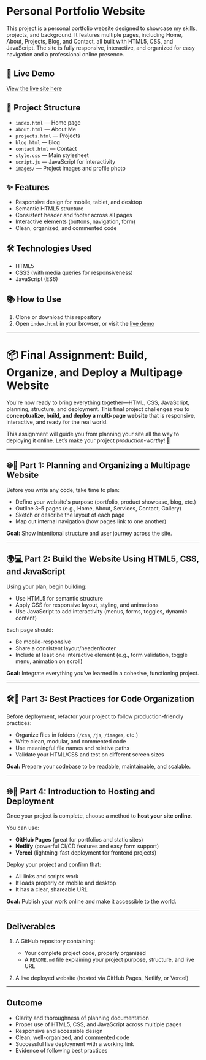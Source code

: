

# Personal Portfolio Website

This project is a personal portfolio website designed to showcase my skills, projects, and background. It features multiple pages, including Home, About, Projects, Blog, and Contact, all built with HTML5, CSS, and JavaScript. The site is fully responsive, interactive, and organized for easy navigation and a professional online presence.

## 🚀 Live Demo

[View the live site here](https://magwaza51.github.io/plp-webtechnologies-classroom-july2025-july-2025-final-project-and-deployment-Final-Project-and-Depl/)

## 📁 Project Structure

- `index.html` — Home page
- `about.html` — About Me
- `projects.html` — Projects
- `blog.html` — Blog
- `contact.html` — Contact
- `style.css` — Main stylesheet
- `script.js` — JavaScript for interactivity
- `images/` — Project images and profile photo

## ✨ Features

- Responsive design for mobile, tablet, and desktop
- Semantic HTML5 structure
- Consistent header and footer across all pages
- Interactive elements (buttons, navigation, form)
- Clean, organized, and commented code

## 🛠️ Technologies Used

- HTML5
- CSS3 (with media queries for responsiveness)
- JavaScript (ES6)

## 📚 How to Use

1. Clone or download this repository
2. Open `index.html` in your browser, or visit the [live demo](https://magwaza51.github.io/plp-webtechnologies-classroom-july2025-july-2025-final-project-and-deployment-Final-Project-and-Depl/)

---

# 📦 Final Assignment: Build, Organize, and Deploy a Multipage Website

You're now ready to bring everything together—HTML, CSS, JavaScript, planning, structure, and deployment. This final project challenges you to **conceptualize, build, and deploy a multi-page website** that is responsive, interactive, and ready for the real world.

This assignment will guide you from planning your site all the way to deploying it online. Let’s make your project *production-worthy*! 🚀

---

## 🌐🎯 Part 1: Planning and Organizing a Multipage Website

Before you write any code, take time to plan:

* Define your website's purpose (portfolio, product showcase, blog, etc.)
* Outline 3–5 pages (e.g., Home, About, Services, Contact, Gallery)
* Sketch or describe the layout of each page
* Map out internal navigation (how pages link to one another)

**Goal:** Show intentional structure and user journey across the site.

---

## 🌍💻 Part 2: Build the Website Using HTML5, CSS, and JavaScript

Using your plan, begin building:

* Use HTML5 for semantic structure
* Apply CSS for responsive layout, styling, and animations
* Use JavaScript to add interactivity (menus, forms, toggles, dynamic content)

Each page should:

* Be mobile-responsive
* Share a consistent layout/header/footer
* Include at least one interactive element (e.g., form validation, toggle menu, animation on scroll)

**Goal:** Integrate everything you’ve learned in a cohesive, functioning project.

---

## 🛠️🚀 Part 3: Best Practices for Code Organization

Before deployment, refactor your project to follow production-friendly practices:

* Organize files in folders (`/css`, `/js`, `/images`, etc.)
* Write clean, modular, and commented code
* Use meaningful file names and relative paths
* Validate your HTML/CSS and test on different screen sizes

**Goal:** Prepare your codebase to be readable, maintainable, and scalable.

---

## 🌐🚀 Part 4: Introduction to Hosting and Deployment

Once your project is complete, choose a method to **host your site online**.

You can use:

* **GitHub Pages** (great for portfolios and static sites)
* **Netlify** (powerful CI/CD features and easy form support)
* **Vercel** (lightning-fast deployment for frontend projects)

Deploy your project and confirm that:

* All links and scripts work
* It loads properly on mobile and desktop
* It has a clear, shareable URL

**Goal:** Publish your work online and make it accessible to the world.

---

## Deliverables

1. A GitHub repository containing:

   * Your complete project code, properly organized
   * A `README.md` file explaining your project purpose, structure, and live URL
2. A live deployed website (hosted via GitHub Pages, Netlify, or Vercel)

---

## Outcome

* Clarity and thoroughness of planning documentation
* Proper use of HTML5, CSS, and JavaScript across multiple pages
* Responsive and accessible design
* Clean, well-organized, and commented code
* Successful live deployment with a working link
* Evidence of following best practices

